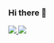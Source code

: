 ###   Hi there 👋

<div>
<a href="https://github.com/dmlal/github-readme-stats">
    <img src="https://github-readme-stats.vercel.app/api?username=dmlal&show_icons=true&include_all_commits=true&count_private=true&role=OWNER,ORGANIZATION_MEMBER,COLLABORATOR" />
</a>
<a href="https://github.com/dmlal/github-readme-stats">
    <img src="https://github-readme-stats.vercel.app/api/top-langs/?username=dmlal&show_icons=true&include_all_commits=true&count_private=true&role=OWNER,ORGANIZATION_MEMBER,COLLABORATOR" />
</a>
</div>

<!--
<div style="display: flex; justify-content: space-around;">
  [![Anurag's GitHub stats](https://github-readme-stats-git-masterorgs-github-readme-stats-team.vercel.app/api?username=dmlal&include_orgs=true)](https://github.com/dmlal/github-readme-stats)
  
  <a href="https://github.com/dmlal/github-readme-stats">
    <img src="https://github-readme-stats.vercel.app/api/top-langs/?username=dmlal" />
  </a>
</div>
-->

<!--
**dmlal/dmlal** is a ✨ _special_ ✨ repository because its `README.md` (this file) appears on your GitHub profile.

Here are some ideas to get you started:

- 🔭 I’m currently working on ...
- 🌱 I’m currently learning ...
- 👯 I’m looking to collaborate on ...
- 🤔 I’m looking for help with ...
- 💬 Ask me about ...
- 📫 How to reach me: ...
- 😄 Pronouns: ...
- ⚡ Fun fact: ...
-->
